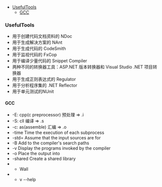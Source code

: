* [UsefulTools](#usefultools)
	* [GCC](#gcc)

### UsefulTools

- 用于创建代码文档资料的 NDoc
- 用于生成解决方案的 NAnt
- 用于生成代码的 CodeSmith
- 用于监视代码的 FxCop
- 用于编译少量代码的 Snippet Compiler
- 两种不同的转换器工具：ASP.NET 版本转换器和 Visual Studio .NET 项目转换器
- 用于生成正则表达式的 Regulator
- 用于分析程序集的 .NET Reflector
- 用于单元测试的NUnit

#### GCC

- -E: cpp(c preprocessor) 预处理 => .i
- -S: cll                 编译   => .s
- -c: as(assemble)        汇编   => .o
- -time                    Time the execution of each subprocess
- -std=<standard>          Assume that the input sources are for <standard>
- -B <directory>           Add <directory> to the compiler's search paths
- -v                       Display the programs invoked by the compiler
- -o <file>                Place the output into <file>
- -shared                  Create a shared library
- - Wall
- - v --help
